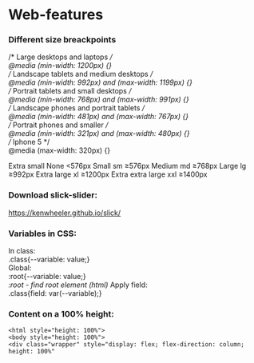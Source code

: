 # Web-features

### Different size breackpoints
/* Large desktops and laptops */  
@media (min-width: 1200px) {}  
/* Landscape tablets and medium desktops */  
@media (min-width: 992px) and (max-width: 1199px) {}  
/* Portrait tablets and small desktops */  
@media (min-width: 768px) and (max-width: 991px) {}  
/* Landscape phones and portrait tablets */  
@media (min-width: 481px) and (max-width: 767px) {}  
/* Portrait phones and smaller */  
@media (min-width: 321px) and (max-width: 480px) {}  
/* Iphone 5 */  
@media (max-width: 320px) {}  

Extra small         None  <576px
Small               sm 	  ≥576px
Medium 	            md 	  ≥768px
Large 	            lg 	  ≥992px
Extra large 	      xl 	  ≥1200px
Extra extra large 	xxl 	≥1400px

### Download slick-slider:  
https://kenwheeler.github.io/slick/

### Variables in CSS:
In class:  
.class{--variable: value;}  
Global:  
:root{--variable: value;}  
*:root - find root element (html)*
Apply field:  
.class{field: var(--variable);}

### Content on a 100% height:
`<html style="height: 100%">`  
`<body style="height: 100%">`  
`<div class="wrapper" style="display: flex; flex-direction: column; height: 100%"`
